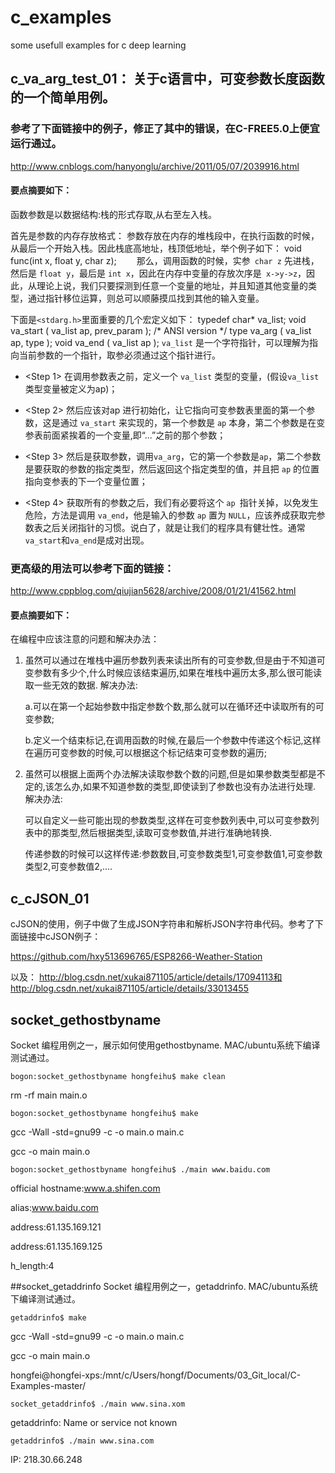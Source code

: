 # c\_examples
some usefull examples for c deep learning

## c\_va\_arg\_test\_01： 关于c语言中，可变参数长度函数的一个简单用例。

### 参考了下面链接中的例子，修正了其中的错误，在C-FREE5.0上便宜运行通过。

http://www.cnblogs.com/hanyonglu/archive/2011/05/07/2039916.html

#### 要点摘要如下：
函数参数是以数据结构:栈的形式存取,从右至左入栈。

首先是参数的内存存放格式：
参数存放在内存的堆栈段中，在执行函数的时候，从最后一个开始入栈。因此栈底高地址，栈顶低地址，举个例子如下：
    void func(int x, float y, char z);
　　那么，调用函数的时候，实参` char z` 先进栈，然后是 `float y`，最后是 `int x`，因此在内存中变量的存放次序是` x->y->z`，因此，从理论上说，我们只要探测到任意一个变量的地址，并且知道其他变量的类型，通过指针移位运算，则总可以顺藤摸瓜找到其他的输入变量。

下面是` <stdarg.h> `里面重要的几个宏定义如下：
typedef char* va_list;
    void va_start ( va_list ap, prev_param ); /* ANSI version */
    type va_arg ( va_list ap, type ); 
    void va_end ( va_list ap ); 
`va_list` 是一个字符指针，可以理解为指向当前参数的一个指针，取参必须通过这个指针进行。


- <Step 1> 在调用参数表之前，定义一个 `va_list` 类型的变量，(假设`va_list` 类型变量被定义为ap)；

- <Step 2> 然后应该对ap 进行初始化，让它指向可变参数表里面的第一个参数，这是通过 `va_start` 来实现的，第一个参数是 `ap` 本身，第二个参数是在变参表前面紧挨着的一个变量,即“...”之前的那个参数；

- <Step 3> 然后是获取参数，调用`va_arg`，它的第一个参数是`ap`，第二个参数是要获取的参数的指定类型，然后返回这个指定类型的值，并且把 `ap` 的位置指向变参表的下一个变量位置；

- <Step 4> 获取所有的参数之后，我们有必要将这个 `ap `指针关掉，以免发生危险，方法是调用 `va_end`，他是输入的参数 `ap` 置为 `NULL`，应该养成获取完参数表之后关闭指针的习惯。说白了，就是让我们的程序具有健壮性。通常`va_start`和`va_end`是成对出现。

### 更高级的用法可以参考下面的链接：
http://www.cppblog.com/qiujian5628/archive/2008/01/21/41562.html

#### 要点摘要如下：
在编程中应该注意的问题和解决办法：


1. 虽然可以通过在堆栈中遍历参数列表来读出所有的可变参数,但是由于不知道可变参数有多少个,什么时候应该结束遍历,如果在堆栈中遍历太多,那么很可能读取一些无效的数据.
解决办法:

	a.可以在第一个起始参数中指定参数个数,那么就可以在循环还中读取所有的可变参数;

	b.定义一个结束标记,在调用函数的时候,在最后一个参数中传递这个标记,这样在遍历可变参数的时候,可以根据这个标记结束可变参数的遍历;

2. 虽然可以根据上面两个办法解决读取参数个数的问题,但是如果参数类型都是不定的,该怎么办,如果不知道参数的类型,即使读到了参数也没有办法进行处理.
解决办法:

	可以自定义一些可能出现的参数类型,这样在可变参数列表中,可以可变参数列表中的那类型,然后根据类型,读取可变参数值,并进行准确地转换.
	
	传递参数的时候可以这样传递:参数数目,可变参数类型1,可变参数值1,可变参数类型2,可变参数值2,....


## c\_cJSON_01

cJSON的使用，例子中做了生成JSON字符串和解析JSON字符串代码。参考了下面链接中cJSON例子：

https://github.com/hxy513696765/ESP8266-Weather-Station

以及：
http://blog.csdn.net/xukai871105/article/details/17094113和
http://blog.csdn.net/xukai871105/article/details/33013455


## socket_gethostbyname

Socket 编程用例之一，展示如何使用gethostbyname. MAC/ubuntu系统下编译测试通过。

`bogon:socket_gethostbyname hongfeihu$ make clean`

rm -rf main main.o

`bogon:socket_gethostbyname hongfeihu$ make`

gcc -Wall -std=gnu99   -c -o main.o main.c

gcc -o main main.o

`bogon:socket_gethostbyname hongfeihu$ ./main www.baidu.com`

official hostname:www.a.shifen.com

 alias:www.baidu.com
 
 address:61.135.169.121
 
 address:61.135.169.125
 
 h_length:4

##socket_getaddrinfo
Socket 编程用例之一，getaddrinfo. MAC/ubuntu系统下编译测试通过。

    getaddrinfo$ make

gcc -Wall -std=gnu99   -c -o main.o main.c

gcc -o main main.o

hongfei@hongfei-xps:/mnt/c/Users/hongf/Documents/03_Git_local/C-Examples-master/

    socket_getaddrinfo$ ./main www.sina.xom

getaddrinfo: Name or service not known

    getaddrinfo$ ./main www.sina.com

IP: 218.30.66.248